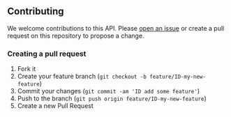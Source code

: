 ## Contributing

We welcome contributions to this API. Please [open an issue](//cagit.careerbuilder.com/CorpAppsCB/my_app_name/issues/new) or create a pull request on this repository to propose a change.

### Creating a pull request

1. Fork it
2. Create your feature branch (`git checkout -b feature/ID-my-new-feature`)
5. Commit your changes (`git commit -am 'ID add some feature'`)
6. Push to the branch (`git push origin feature/ID-my-new-feature`)
7. Create a new Pull Request
